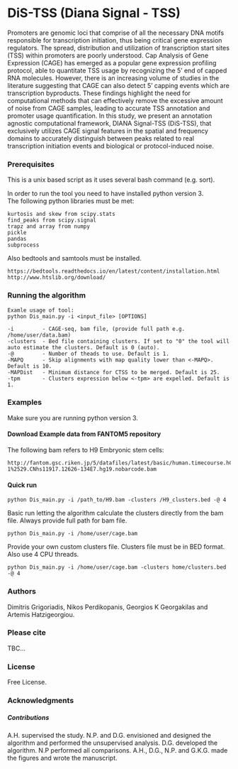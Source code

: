 # DiS-TSS (Diana Signal - TSS)

Promoters are genomic loci that comprise of all the necessary DNA motifs responsible for transcription initiation, thus being critical gene expression regulators. The spread, distribution and utilization of transcription start sites (TSS) within promoters  are poorly understood. Cap Analysis of Gene Expression (CAGE) has emerged as a popular gene expression profiling protocol, able to quantitate TSS usage by recognizing the 5’ end of capped RNA molecules. However, there is an increasing volume of studies in the literature suggesting that CAGE can also detect 5’ capping events which are transcription byproducts. These findings highlight the need for computational methods that can effectively remove the excessive amount of noise from CAGE samples, leading to accurate TSS annotation and promoter usage quantification. In this study, we present an annotation agnostic computational framework, DIANA Signal-TSS (DiS-TSS), that exclusively utilizes CAGE signal features in the spatial and frequency domains to accurately distinguish between peaks related to real transcription initiation events and biological or protocol-induced noise. 

### Prerequisites

This is a unix based script as it uses several bash command (e.g. sort).

In order to run the tool you need to have installed python version 3.<br>
The following python libraries must be met:
```
kurtosis and skew from scipy.stats
find_peaks from scipy.signal
trapz and array from numpy
pickle
pandas
subprocess
```
Also bedtools and samtools must be installed. 
```
https://bedtools.readthedocs.io/en/latest/content/installation.html
http://www.htslib.org/download/
```

### Running the algorithm
```
Examle usage of tool:
python Dis_main.py -i <input_file> [OPTIONS]

-i         - CAGE-seq, bam file, (provide full path e.g. /home/user/data.bam)
-clusters  - Bed file containing clusters. If set to "0" the tool will auto estimate the clusters. Default is 0 (auto).
-@         - Number of theads to use. Default is 1.
-MAPQ      - Skip alignments with map quality lower than <-MAPQ>. Default is 10.
-MAPDist   - Minimum distance for CTSS to be merged. Default is 25.
-tpm       - Clusters expression below <-tpm> are expelled. Default is 1.
```
### Examples
Make sure you are running python version 3.

#### Download Example data from FANTOM5 repository 

The following bam refers to H9 Embryonic stem cells:
```
http://fantom.gsc.riken.jp/5/datafiles/latest/basic/human.timecourse.hCAGE/H9%2520Embryonic%2520Stem%2520cells%252c%2520biol_rep1%2520%2528H9ES-1%2529.CNhs11917.12626-134E7.hg19.nobarcode.bam
```
#### Quick run

```
python Dis_main.py -i /path_to/H9.bam -clusters /H9_clusters.bed -@ 4
```

Basic run letting the algorithm calculate the clusters directly from the bam file. Always provide full path for bam file.
```
python Dis_main.py -i /home/user/cage.bam
```
Provide your own custom clusters file. Clusters file must be in BED format. Also use 4 CPU threads.
```
python Dis_main.py -i /home/user/cage.bam -clusters home/clusters.bed -@ 4
```

### Authors
Dimitris Grigoriadis, Nikos Perdikopanis, Georgios K Georgakilas and Artemis Hatzigeorgiou.

### Please cite
TBC...

### License
Free License.

### Acknowledgments
##### Contributions
A.H. supervised the study. N.P. and D.G. envisioned and designed the algorithm and performed the unsupervised analysis. D.G. developed the algorithm. N.P performed all comparisons. A.H., D.G., N.P. and G.K.G. made the figures and wrote the manuscript.
